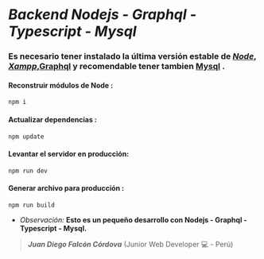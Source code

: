 # ***Backend Nodejs - Graphql - Typescript - Mysql***

### Es necesario tener instalado la última versión estable de [*Node*](https://nodejs.org/en/), [*Xampp*](https://www.apachefriends.org/es/index.html),[Graphql](https://graphql.org/) y recomendable tener tambien [Mysql](https://dev.mysql.com/downloads/mysql/) .

#### Reconstruir módulos de Node :
```
npm i
```
#### Actualizar dependencias :
```
npm update
```
#### Levantar el servidor en producción:
```
npm run dev
```
#### Generar archivo para producción :
```
npm run build
```


- *Observación:* **Esto es un pequeño desarrollo con Nodejs - Graphql - Typescript - Mysql.**

> ***Juan Diego Falcón Córdova*** (Junior Web Developer   :computer: - Perú)